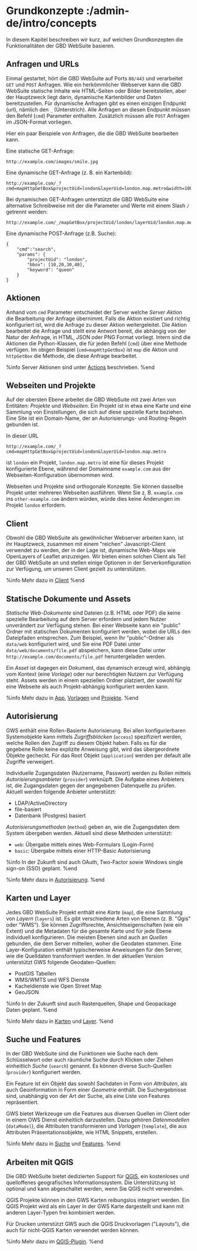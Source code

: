 # Grundkonzepte :/admin-de/intro/concepts

In diesem Kapitel beschreiben wir kurz, auf welchen Grundkonzepten die Funktionalitäten der GBD WebSuite basieren.

## Anfragen und URLs

Einmal gestartet, hört die GBD WebSuite auf Ports `80/443` und verarbeitet `GET` und `POST` Anfragen. Wie ein herkömmlicher Webserver kann die GBD WebSuite statische Inhalte wie HTML-Seiten oder Bilder bereitstellen, aber der Hauptzweck liegt darin, dynamische Kartenbilder und Daten bereitzustellen. Für dynamische Anfragen gibt es einen einzigen Endpunkt (url), nämlich den `_` (Unterstrich). Alle Anfragen an diesen Endpunkt müssen den Befehl (`cmd`) Parameter enthalten. Zusätzlich müssen alle `POST` Anfragen im JSON-Format vorliegen.

Hier ein paar Beispiele von Anfragen, die die GBD WebSuite bearbeiten kann.

Eine statische GET-Anfrage:

    http://example.com/images/smile.jpg

Eine dynamische GET-Anfrage (z. B. ein Kartenbild):

    http://example.com/_?cmd=mapHttpGetBox&projectUid=london&layerUid=london.map.metro&width=100&height=200

Bei dynamischen GET-Anfragen unterstützt die GBD WebSuite eine alternative Schreibweise mit der die Parameter und Werte mit einem Slash `/` getrennt werden:

    http://example.com/_/mapGetBox/projectUid/london/layerUid/london.map.metro/width/100/height/200

Eine dynamische POST-Anfrage (z.B. Suche):

    {
        "cmd":"search",
        "params": {
            "projectUid": "london",
            "bbox": [10,20,30,40],
            "keyword": "queen"
        }
    }

## Aktionen

Anhand vom `cmd` Parameter entscheidet der Server welche *Server Aktion* die Bearbeitung der Anfrage übernimmt. Falls die Aktion existiert und richtig konfiguriert ist,  wird die Anfrage zu dieser Aktion weitergeleitet. Die Aktion bearbeitet die Anfrage und stellt eine Antwort bereit, die abhängig von der Natur der Anfrage, in HTML, JSON oder PNG Format vorliegt. Intern sind die Aktionen die Python-Klassen, die für jeden Befehl (`cmd`) über eine Methode verfügen. Im obigen Beispiel (`cmd=mapHttpGetBox`) ist `map` die Aktion und `httpGetBox` die Methode, die diese Anfrage bearbeitet.

%info
 Server Aktionen sind unter [Actions](/admin-de/config/server-aktionen) beschrieben.
%end

## Webseiten und Projekte

Auf der obersten Ebene arbeitet die GBD WebSuite mit zwei Arten von Entitäten: *Projekte* und *Webseiten*. Ein Projekt ist in etwa eine Karte und eine Sammlung von Einstellungen, die sich auf diese spezielle Karte beziehen. Eine Site ist ein Domain-Name, der an Autorisierungs- und Routing-Regeln gebunden ist.

In dieser URL

    http://example.com/_?cmd=mapHttpGetBox&projectUid=london&layerUid=london.map.metro

ist `london` ein Projekt, `london.map.metro` ist eine für dieses Projekt konfigurierte Ebene, während der Domainname `example.com` aus der Webseiten-Konfiguration übernommen wird.

Webseiten und Projekte sind orthogonale Konzepte. Sie können dasselbe Projekt unter mehreren Webseiten ausführen. Wenn Sie z. B. `example.com` ins `other-example.com` ändern würden, würde dies keine Änderungen im Projekt `london` erfordern.

## Client

Obwohl die GBD WebSuite als gewöhnlicher Webserver arbeiten kann, ist ihr Hauptzweck, zusammen mit einem "reichen" Javascript-Client verwendet zu werden, der in der Lage ist, dynamische Web-Maps wie OpenLayers of Leaflet anzuzeigen. Wir bieten einen solchen Client als Teil der GBD WebSuite an und stellen einige Optionen in der Serverkonfiguration zur Verfügung, um unseren Client gezielt zu unterstützen.

%info
 Mehr dazu in [Client](/admin-de/config/client)
%end

## Statische Dokumente und Assets

*Statische Web-Dokumente* sind Dateien (z.B. HTML oder PDF) die keine spezielle Bearbeitung auf dem Server erfordern und jedem Nutzer unverändert zur Verfügung stehen. Bei einer Webseite kann ein "public" Ordner mit statischen Dokumenten konfiguriert werden, wobei die URLs den Dateipfaden entsprechen. Zum Beispiel, wenn Ihr "public"-Ordner als `data/web` konfiguriert wird, und Sie eine PDF Datei unter `data/web/documents/file.pdf` abspeichern, kann diese Datei unter `http://example.com/documents/file.pdf` heruntergeladen werden.

Ein *Asset* ist dagegen ein Dokument, das dynamisch erzeugt wird, abhängig vom Kontext (eine *Vorlage*) oder nur berechtigten Nutzern zur Verfügung steht. Assets werden in einem speziellen Ordner platziert, der sowohl für eine Webseite als auch Projekt-abhängig konfiguriert werden kann.

%info
 Mehr dazu in [App](/admin-de/config/applikation), [Vorlagen](/admin-de/config/template) und [Projekte](/admin-de/config/projekte).
%end

## Autorisierung

GWS enthält eine Rollen-Basierte Autorisierung. Bei allen konfigurierbaren Systemobjekte kann mittels *Zugriffsblöcken* (`access`) spezifiziert werden, welche Rollen den Zugriff zu diesem Objekt haben. Falls es für die gegebene Rolle keine explizite Anweisung gibt, wird das übergeordnete Objekte gecheckt. Für das Root Objekt (`application`) werden per default alle Zugriffe verweigert.

Individuelle Zugangsdaten (Nutzername, Passwort) werden zu Rollen mittels *Autorisierungsanbieter* (`provider`) verknüpft. Die Aufgabe eines Anbieters ist, die Zugangsdaten gegen der angegebenen Datenquelle zu prüfen. Aktuell werden folgende Anbieter unterstützt:

- LDAP/ActiveDirectory
- file-basiert
- Datenbank (Postgres) basiert

*Autorisierungsmethoden* (`method`) geben an, wie die Zugangsdaten dem System übergeben werden. Aktuell sind diese Methoden unterstützt:

- `web`: Übergabe mittels eines Web-Formulars (Login-Form)
- `basic`: Übergabe mittels einer HTTP-Basic Autorisierung

%info
 In der Zukunft sind auch OAuth, Two-Factor sowie Windows single sign-on (SSO) geplant.
%end

%info
 Mehr dazu in [Autorisierung](/admin-de/config/autorisierung).
%end

## Karten und Layer

Jedes GBD WebSuite Projekt enthält eine *Karte* (`map`), die eine Sammlung von *Layern* (`layers`) ist. Es gibt verschiedene Arten von Ebenen (z. B. "Qgis" oder "WMS"). Sie können Zugriffsrechte, Ansichtseigenschaften (wie ein Extent) und die Metadaten für die gesamte Karte und für jede Ebene individuell konfigurieren. Die meisten Ebenen sind auch an *Quellen* gebunden, die dem Server mitteilen, woher die Geodaten stammen. Eine Layer-Konfiguration enthält typischerweise Anweisungen für den Server, wie die Quelldaten transformiert werden. In der aktuellen Version unterstützt GWS folgende Geodaten-Quellen:

- PostGIS Tabellen
- WMS/WMTS und WFS Dienste
- Kacheldienste wie Open Street Map
- GeoJSON

%info
 In der Zukunft sind auch Rasterquellen, Shape und Geopackage Daten geplant.
%end

%info
 Mehr dazu in [Karten](/admin-de/config/karten) und [Layer](/admin-de/config/layer).
%end

## Suche und Features

In der GBD WebSuite sind die Funktionen wie Suche nach dem Schlüsselwort oder auch räumliche Suche durch Klicken oder Ziehen einheitlich *Suche* (`search`) genannt. Es können diverse Such-Quellen (`provider`) konfiguriert werden.

Ein Feature ist ein Objekt das sowohl Sachdaten in Form von *Attributen*, als auch Geoinformation in Form einer *Geometrie* enthält. Die Suchergebnisse sind, unabhängig von der Art der Suche, als eine Liste von Features repräsentiert.

GWS bietet Werkzeuge um die Features aus diversen Quellen im Client oder in einem OWS Dienst einheitlich darzustellen. Dazu gehören *Datenmodellen* (`dataModel`), die Attributen transformieren und *Vorlagen* (`template`), die aus Attributen Präsentationsobjekte, wie HTML Snippets, erstellen.

%info
 Mehr dazu in [Suche](/admin-de/config/suche) und [Features](/admin-de/config/feature).
%end

## Arbeiten mit QGIS

Die GBD WebSuite bietet dedizierten Support für [QGIS](https://qgis.org), ein kostenloses und quelloffenes geografisches Informationssystem. Die Unterstützung ist optional und kann abgeschaltet werden, wenn Sie QGIS nicht verwenden.

QGIS Projekte können in den GWS Karten reibungslos integriert werden. Ein QGIS Projekt wird als ein Layer in der GWS Karte dargestellt und kann mit anderen Layer-Typen frei kombiniert werden.

Für Drucken unterstützt GWS auch die QGIS Druckvorlagen ("Layouts"), die auch für nicht-QGIS Karten verwendet werden können.

%info
 Mehr dazu im [QGIS-Plugin](/admin-de/plugin/qgis).
%end
